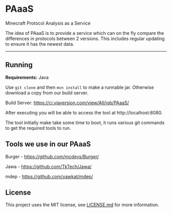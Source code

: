 PAaaS
===================
Minecraft Protocol Analysis as a Service

The idea of PAaaS is to provide a service which can on the fly compare the differences in protocols between 2 versions. This includes regular updating to ensure it has the newest data.

----------


Running
-------------
**Requirements:** Java

Use `git clone` and then `mvn install` to make a runnable jar. Otherwise download a copy from our build server.

Build Server: https://ci.viaversion.com/view/All/job/PAaaS/

After executing you will be able to access the tool at http://localhost:8080.

The tool initially make take some time to boot, it runs various git commands to get the required tools to run.

Tools we use in our PAaaS
-------
Burger - https://github.com/mcdevs/Burger/

Jawa - https://github.com/TkTech/Jawa/

mdep - https://github.com/yawkat/mdep/



License
-------
This project uses the MIT license, see [LICENSE.md](https://github.com/Matsv/PAaaS/blob/master/LICENSE.md) for more information.
